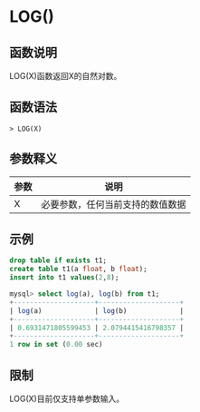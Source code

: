 # **LOG()**

## **函数说明**

LOG(X)函数返回X的自然对数。

## **函数语法**

```
> LOG(X)
```

## **参数释义**

|  参数   | 说明  |
|  ----  | ----  |
| X | 必要参数，任何当前支持的数值数据 |

## **示例**

```sql
drop table if exists t1;
create table t1(a float, b float);
insert into t1 values(2,8);

mysql> select log(a), log(b) from t1;
+--------------------+--------------------+
| log(a)             | log(b)             |
+--------------------+--------------------+
| 0.6931471805599453 | 2.0794415416798357 |
+--------------------+--------------------+
1 row in set (0.00 sec)
```

## **限制**

LOG(X)目前仅支持单参数输入。
